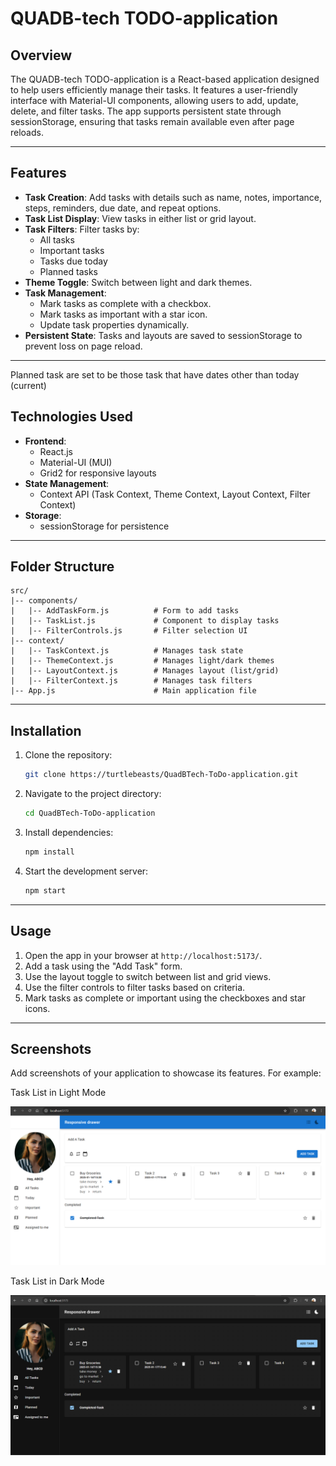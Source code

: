# QUADB-tech TODO-application

## Overview

The QUADB-tech TODO-application is a React-based application designed to help users efficiently manage their tasks. It features a user-friendly interface with Material-UI components, allowing users to add, update, delete, and filter tasks. The app supports persistent state through sessionStorage, ensuring that tasks remain available even after page reloads.

---

## Features

- **Task Creation**: Add tasks with details such as name, notes, importance, steps, reminders, due date, and repeat options.
- **Task List Display**: View tasks in either list or grid layout.
- **Task Filters**: Filter tasks by:
  - All tasks
  - Important tasks
  - Tasks due today
  - Planned tasks
- **Theme Toggle**: Switch between light and dark themes.
- **Task Management**:
  - Mark tasks as complete with a checkbox.
  - Mark tasks as important with a star icon.
  - Update task properties dynamically.
- **Persistent State**: Tasks and layouts are saved to sessionStorage to prevent loss on page reload.

---

Planned task are set to be those task that have dates other than today (current)

## Technologies Used

- **Frontend**:
  - React.js
  - Material-UI (MUI)
  - Grid2 for responsive layouts
- **State Management**:
  - Context API (Task Context, Theme Context, Layout Context, Filter Context)
- **Storage**:
  - sessionStorage for persistence

---

## Folder Structure

```
src/
|-- components/
|   |-- AddTaskForm.js          # Form to add tasks
|   |-- TaskList.js             # Component to display tasks
|   |-- FilterControls.js       # Filter selection UI
|-- context/
|   |-- TaskContext.js          # Manages task state
|   |-- ThemeContext.js         # Manages light/dark themes
|   |-- LayoutContext.js        # Manages layout (list/grid)
|   |-- FilterContext.js        # Manages task filters
|-- App.js                      # Main application file
```

---

## Installation

1. Clone the repository:

   ```bash
   git clone https://turtlebeasts/QuadBTech-ToDo-application.git
   ```

2. Navigate to the project directory:

   ```bash
   cd QuadBTech-ToDo-application
   ```

3. Install dependencies:

   ```bash
   npm install
   ```

4. Start the development server:
   ```bash
   npm start
   ```

---

## Usage

1. Open the app in your browser at `http://localhost:5173/`.
2. Add a task using the "Add Task" form.
3. Use the layout toggle to switch between list and grid views.
4. Use the filter controls to filter tasks based on criteria.
5. Mark tasks as complete or important using the checkboxes and star icons.

---

## Screenshots

Add screenshots of your application to showcase its features. For example:

Task List in Light Mode

![Light Mode](lightmode.png)

Task List in Dark Mode

![Dark Mode](darkmode.png)
